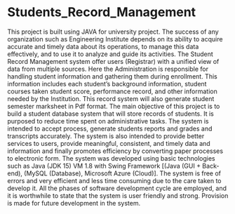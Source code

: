 # Students_Record_Management
This project is built using JAVA for university project.
The success of any organization such as Engineering Institute depends on its ability to acquire accurate and timely data about its operations, to manage this data effectively, and to use it to analyze and guide its activities. The Student Record Management system offer users (Registrar) with a unified view of data from multiple sources. 
Here the Administration is responsible for handling student information and gathering them during enrollment. This information includes each student’s background information, student courses taken student score, performance record, and other information needed by the Institution. This record system will also generate student semester marksheet in Pdf format.
The main objective of this project is to build a student database system that will store records of students. It is purposed to reduce time spent on administrative tasks. The system is intended to accept process, generate students reports and grades and transcripts accurately. The system is also intended to provide better services to users, provide meaningful, consistent, and timely data and information and finally promotes efficiency by converting paper processes to electronic form. The system was developed using basic technologies such as Java (JDK 15) VM 1.8 with Swing Framework [(Java (GUI + Back-end), (MySQL (Database), Microsoft Azure (Cloud)]. The system is free of errors and very efficient and less time consuming due to the care taken to develop it. All the phases of software development cycle are employed, and it is worthwhile to state that the system is user friendly and strong. Provision is made for future development in the system.
